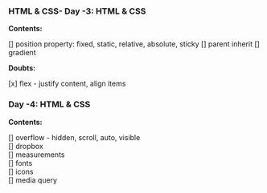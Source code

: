 ### HTML & CSS- Day -3: HTML & CSS

**Contents:**

[] position property: fixed, static, relative, absolute, sticky
[] parent inherit
[] gradient

**Doubts:**

[x] flex - justify content, align items

### Day -4: HTML & CSS

**Contents:**

[] overflow - hidden, scroll, auto, visible  
[] dropbox  
[] measurements  
[] fonts  
[] icons  
[] media query
